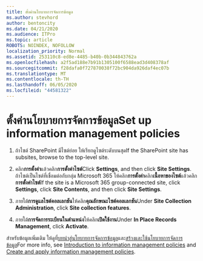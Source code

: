 ```yaml
---
title: ตั้งค่านโยบายการจัดการข้อมูล
ms.author: stevhord
author: bentoncity
ms.date: 04/21/2020
ms.audience: ITPro
ms.topic: article
ROBOTS: NOINDEX, NOFOLLOW
localization_priority: Normal
ms.assetid: 253110c8-ed8e-4485-b40b-0b344843762a
ms.openlocfilehash: a2f5ad188e7b91b1305100f6588ead3d408378af
ms.sourcegitcommit: f28dafa0f727870038f72bc904da926daf4ec07b
ms.translationtype: MT
ms.contentlocale: th-TH
ms.lasthandoff: 06/05/2020
ms.locfileid: "44581322"
---
```

# <a name="set-up-information-management-policies"></a><span data-ttu-id="5e4df-102">ตั้งค่านโยบายการจัดการข้อมูล</span><span class="sxs-lookup"><span data-stu-id="5e4df-102">Set up information management policies</span></span>

1. <span data-ttu-id="5e4df-103">ถ้าไซต์ SharePoint มีไซต์ย่อย ให้เรียกดูไซต์ระดับบนสุด</span><span class="sxs-lookup"><span data-stu-id="5e4df-103">If the SharePoint site has subsites, browse to the top-level site.</span></span>
    
2. <span data-ttu-id="5e4df-104">คลิก**การตั้งค่า**แล้วคลิก**การตั้งค่าไซต์**</span><span class="sxs-lookup"><span data-stu-id="5e4df-104">Click **Settings**, and then click **Site Settings**.</span></span> <span data-ttu-id="5e4df-105">ถ้าไซต์เป็นไซต์ที่เชื่อมต่อกับกลุ่ม Microsoft 365 ให้คลิก**การตั้งค่า**คลิก**เนื้อหาของไซต์**แล้วคลิก**การตั้งค่าไซต์**</span><span class="sxs-lookup"><span data-stu-id="5e4df-105">If the site is a Microsoft 365 group-connected site, click **Settings**, click **Site Contents**, and then click **Site Settings**.</span></span>
    
3. <span data-ttu-id="5e4df-106">ภายใต้**การดูแลไซต์คอลเลกชัน**ให้คลิก**คุณลักษณะไซต์คอลเลกชัน**</span><span class="sxs-lookup"><span data-stu-id="5e4df-106">Under **Site Collection Administration**, click **Site collection features**.</span></span>
    
4. <span data-ttu-id="5e4df-107">ภายใต้**การจัดการระเบียนในตําแหน่ง**ให้คลิก**เปิดใช้งาน**</span><span class="sxs-lookup"><span data-stu-id="5e4df-107">Under **In Place Records Management**, click **Activate**.</span></span>
    
<span data-ttu-id="5e4df-108">สําหรับข้อมูลเพิ่มเติม ให้ดูที่[บทนําสู่นโยบายการจัดการข้อมูล](https://go.microsoft.com/fwlink/?linkid=404239)และ[สร้างและใช้นโยบายการจัดการข้อมูล](https://go.microsoft.com/fwlink/?linkid=2003916)</span><span class="sxs-lookup"><span data-stu-id="5e4df-108">For more info, see [Introduction to information management policies](https://go.microsoft.com/fwlink/?linkid=404239) and [Create and apply information management policies](https://go.microsoft.com/fwlink/?linkid=2003916).</span></span>
  

